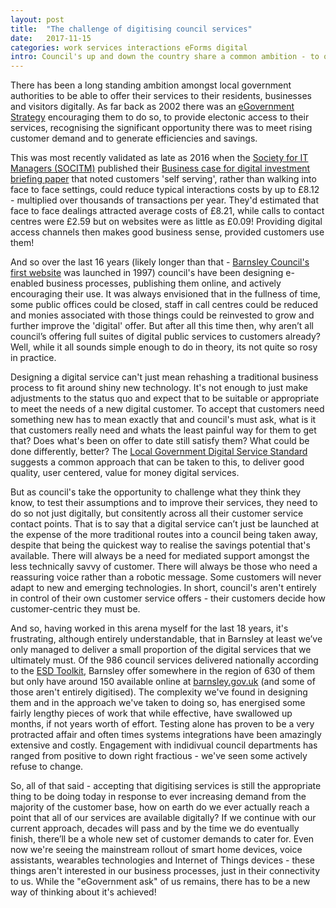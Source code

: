 ```yaml
---
layout: post
title:  "The challenge of digitising council services"
date:   2017-11-15
categories: work services interactions eForms digital
intro: Council's up and down the country share a common ambition - to offer full and inclusive self-service access channels to their residents, businesses and visitors. But how will they ever achieve it?!
---
```


There has been a long standing ambition amongst local government authorities to be able to offer their services to their residents, businesses and visitors digitally. As far back as 2002 there was an [eGovernment Strategy](https://joinup.ec.europa.eu/document/national-strategy-local-egovernment-england-localegov) encouraging them to do so, to provide electonic access to their services, recognising the significant opportunity there was to meet rising customer demand and to generate efficiencies and savings.

This was most recently validated as late as 2016 when the [Society for IT Managers (SOCITM)](https://socitm.net/) published their [Business case for digital investment briefing paper](https://www.socitm.net/files/download/26) that noted customers 'self serving', rather than walking into face to face settings, could reduce typical interactions costs by up to £8.12 - multiplied over thousands of transactions per year. They'd estimated that face to face dealings attracted average costs of £8.21, while calls to contact centres were £2.59 but on websites were as little as £0.09! Providing digital access channels then makes good business sense, provided customers use them!

And so over the last 16 years (likely longer than that - [Barnsley Council's first website](https://web.archive.org/web/19980122135036/http://www.barnsley.gov.uk:80/) was launched in 1997) council's have been designing e-enabled business processes, publishing them online, and actively encouraging their use. It was always envisioned that in the fullness of time, some public offices could be closed, staff in call centres could be reduced and monies associated with those things could be reinvested to grow and further improve the 'digital' offer. But after all this time then, why aren’t all council’s offering full suites of digital public services to customers already? Well, while it all sounds simple enough to do in theory, its not quite so rosy in practice.

Designing a digital service can't just mean rehashing a traditional business process to fit around shiny new technology. It's not enough to just make adjustments to the status quo and expect that to be suitable or appropriate to meet the needs of a new digital customer. To accept that customers need something new has to mean exactly that and council's must ask, what is it that customers really need and whats the least painful way for them to get that? Does what's been on offer to date still satisfy them? What could be done differently, better? The [Local Government Digital Service Standard](https://localgovdigital.info/localgov-digital-makers/outputs/local-government-digital-service-standard/standard/) suggests a common approach that can be taken to this, to deliver good quality, user centered, value for money digital services.

But as council's take the opportunity to challenge what they think they know, to test their assumptions and to improve their services, they need to do so not just digitally, but consitently across all their customer service contact points. That is to say that a digital service can’t just be launched at the expense of the more traditional routes into a council being taken away, despite that being the quickest way to realise the savings potential that's available. There will always be a need for mediated support amongst the less technically savvy of customer. There will always be those who need a reassuring voice rather than a robotic message. Some customers will never adapt to new and emerging technologies. In short, council's aren't entirely in control of their own customer service offers - their customers decide how customer-centric they must be.

And so, having worked in this arena myself for the last 18 years, it's frustrating, although entirely understandable, that in Barnsley at least we’ve only managed to deliver a small proportion of the digital services that we ultimately must. Of the 986 council services delivered nationally according to the [ESD Toolkit](http://standards.esd.org.uk/?uri=list%2FenglishAndWelshServices), Barnsley offer somewhere in the region of 630 of them but only have around 150 available online at [barnsley.gov.uk](https://www.barnsley.gov.uk) (and some of those aren't entirely digitised). The complexity we've found in designing them and in the approach we've taken to doing so, has energised some fairly lengthy pieces of work that while effective, have swallowed up months, if not years worth of effort. Testing alone has proven to be a very protracted affair and often times systems integrations have been amazingly extensive and costly. Engagement with indidivual council departments has ranged from positive to down right fractious - we've seen some actively refuse to change. 

So, all of that said - accepting that digitising services is still the appropriate thing to be doing today in response to ever increasing demand from the majority of the customer base, how on earth do we ever actually reach a point that all of our services are available digitally? If we continue with our current approach, decades will pass and by the time we do eventually finish, there’ll be a whole new set of customer demands to cater for. Even now we're seeing the mainstream rollout of smart home devices, voice assistants, wearables technologies and Internet of Things devices - these things aren't interested in our business processes, just in their connectivity to us. While the "eGovernment ask" of us remains, there has to be a new way of thinking about it's achieved!
